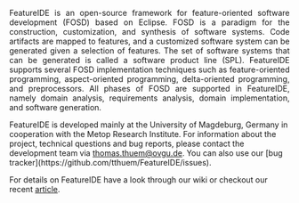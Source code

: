 <p align="justify">
FeatureIDE is an open-source framework for feature-oriented software development (FOSD) based on Eclipse. FOSD is a paradigm for the construction, customization, and synthesis of software systems. Code artifacts are mapped to features, and a customized software system can be generated given a selection of features. The set of software systems that can be generated is called a software product line (SPL). FeatureIDE supports several FOSD implementation techniques such as feature-oriented programming, aspect-oriented programming, delta-oriented programming, and preprocessors. All phases of FOSD are supported in FeatureIDE, namely domain analysis, requirements analysis, domain implementation, and software generation.
</p>
FeatureIDE is developed mainly at the University of Magdeburg, Germany in cooperation with the Metop Research Institute. For information about the project, technical questions and bug reports, please contact the development team via <a href="mailto:thomas.thuem@ovgu.de">thomas.thuem@ovgu.de</a>. You can also use our [bug tracker](https://github.com/tthuem/FeatureIDE/issues).

For details on FeatureIDE have a look through our wiki or checkout our recent [article](http://wwwiti.cs.uni-magdeburg.de/iti_db/publikationen/ps/auto/ThKaBe+:SCP12.pdf).